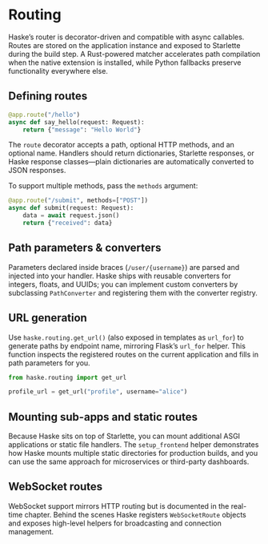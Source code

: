 # Routing

Haske’s router is decorator-driven and compatible with async callables. Routes are stored on the application instance and exposed to Starlette during the build step. A Rust-powered matcher accelerates path compilation when the native extension is installed, while Python fallbacks preserve functionality everywhere else.

## Defining routes

```python
@app.route("/hello")
async def say_hello(request: Request):
    return {"message": "Hello World"}
```

The `route` decorator accepts a path, optional HTTP methods, and an optional name. Handlers should return dictionaries, Starlette responses, or Haske response classes—plain dictionaries are automatically converted to JSON responses.

To support multiple methods, pass the `methods` argument:

```python
@app.route("/submit", methods=["POST"])
async def submit(request: Request):
    data = await request.json()
    return {"received": data}
```

## Path parameters & converters

Parameters declared inside braces (`/user/{username}`) are parsed and injected into your handler. Haske ships with reusable converters for integers, floats, and UUIDs; you can implement custom converters by subclassing `PathConverter` and registering them with the converter registry.

## URL generation

Use `haske.routing.get_url()` (also exposed in templates as `url_for`) to generate paths by endpoint name, mirroring Flask’s `url_for` helper. This function inspects the registered routes on the current application and fills in path parameters for you.

```python
from haske.routing import get_url

profile_url = get_url("profile", username="alice")
```

## Mounting sub-apps and static routes

Because Haske sits on top of Starlette, you can mount additional ASGI applications or static file handlers. The `setup_frontend` helper demonstrates how Haske mounts multiple static directories for production builds, and you can use the same approach for microservices or third-party dashboards.

## WebSocket routes

WebSocket support mirrors HTTP routing but is documented in the real-time chapter. Behind the scenes Haske registers `WebSocketRoute` objects and exposes high-level helpers for broadcasting and connection management.
